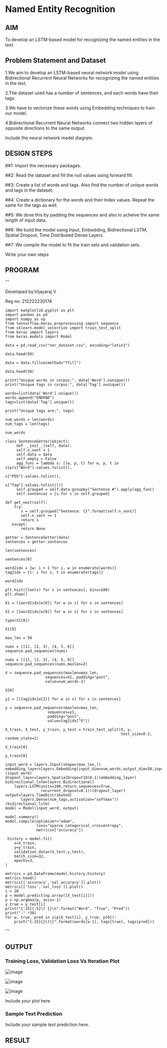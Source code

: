 # Named Entity Recognition

## AIM

To develop an LSTM-based model for recognizing the named entities in the text.

## Problem Statement and Dataset
1.We aim to develop an LSTM-based neural network model using Bidirectional Recurrent Neural Networks for recognizing the named entities in the text.

2.The dataset used has a number of sentences, and each words have their tags.

3.We have to vectorize these words using Embedding techniques to train our model.

4.Bidirectional Recurrent Neural Networks connect two hidden layers of opposite directions to the same output.

Include the neural network model diagram.

## DESIGN STEPS

##1: Import the necessary packages.

##2: Read the dataset and fill the null values using forward fill.

##3: Create a list of words and tags. Also find the number of unique words and tags in the dataset.

##4: Create a dictionary for the words and their Index values. Repeat the same for the tags as well.

##5: We done this by padding the sequences and also to acheive the same length of input data.

##6: We build the model using Input, Embedding, Bidirectional LSTM, Spatial Dropout, Time Distributed Dense Layers.

##7: We compile the model to fit the train sets and validation sets.

Write your own steps

## PROGRAM
'''

Developed by:Vijayaraj V

Reg no: 212222230174


    import matplotlib.pyplot as plt
    import pandas as pd
    import numpy as np
    from tensorflow.keras.preprocessing import sequence
    from sklearn.model_selection import train_test_split
    from keras import layers
    from keras.models import Model

    data = pd.read_csv("ner_dataset.csv", encoding="latin1")

    data.head(50)

    data = data.fillna(method="ffill")

    data.head(50)

    print("Unique words in corpus:", data['Word'].nunique())
    print("Unique tags in corpus:", data['Tag'].nunique())

    words=list(data['Word'].unique())
    words.append("ENDPAD")
    tags=list(data['Tag'].unique())

    print("Unique tags are:", tags)

    num_words = len(words)
    num_tags = len(tags)

    num_words

    class SentenceGetter(object):
         def __init__(self, data):
         self.n_sent = 1
         self.data = data
         self.empty = False
         agg_func = lambda s: [(w, p, t) for w, p, t in zip(s["Word"].values.tolist(),
                                                            s["POS"].values.tolist(),
                                                            s["Tag"].values.tolist())]
         self.grouped = self.data.groupby("Sentence #").apply(agg_func)
         self.sentences = [s for s in self.grouped]

    def get_next(self):
        try:
           s = self.grouped["Sentence: {}".format(self.n_sent)]
           self.n_sent += 1
           return s
       except:
           return None

    getter = SentenceGetter(data)
    sentences = getter.sentences

    len(sentences)

    sentences[0]

    word2idx = {w: i + 1 for i, w in enumerate(words)}
    tag2idx = {t: i for i, t in enumerate(tags)}

    word2idx

    plt.hist([len(s) for s in sentences], bins=100)
    plt.show()

    X1 = [[word2idx[w[0]] for w in s] for s in sentences]

    X1 = [[word2idx[w[0]] for w in s] for s in sentences]

    type(X1[0])

    X1[0]

    max_len = 50

    nums = [[1], [2, 3], [4, 5, 6]]
    sequence.pad_sequences(nums)

    nums = [[1], [2, 3], [4, 5, 6]]
    sequence.pad_sequences(nums,maxlen=2)

    X = sequence.pad_sequences(maxlen=max_len,
                      sequences=X1, padding="post",
                      value=num_words-1)

    X[0]

    y1 = [[tag2idx[w[2]] for w in s] for s in sentences]

    y = sequence.pad_sequences(maxlen=max_len,
                       sequences=y1,
                       padding="post",
                       value=tag2idx["O"])

    X_train, X_test, y_train, y_test = train_test_split(X, y,
                                                        test_size=0.2, random_state=1)

    X_train[0]

    y_train[0]

    input_word = layers.Input(shape=(max_len,))
    embedding_layer=layers.Embedding(input_dim=num_words,output_dim=50,input_length=max_len)(input_word)
    dropout_layer=layers.SpatialDropout1D(0.1)(embedding_layer)
    bidirectional_lstm=layers.Bidirectional(
        layers.LSTM(units=100,return_sequences=True,
                    recurrent_dropout=0.1))(dropout_layer)
    output=layers.TimeDistributed(
           layers.Dense(num_tags,activation="softmax"))(bidirectional_lstm)
    model = Model(input_word, output)

    model.summary()
    model.compile(optimizer="adam",
                  loss="sparse_categorical_crossentropy",
                  metrics=["accuracy"])

     history = model.fit(
        x=X_train,
        y=y_train,
        validation_data=(X_test,y_test),
        batch_size=32, 
        epochs=3,
    )

    metrics = pd.DataFrame(model.history.history)
    metrics.head()
    metrics[['accuracy','val_accuracy']].plot()
    metrics[['loss','val_loss']].plot()
    i = 20
    p = model.predict(np.array([X_test[i]]))
    p = np.argmax(p, axis=-1)
    y_true = y_test[i]
    print("{:15}{:5}\t {}\n".format("Word", "True", "Pred"))
    print("-" *30)
    for w, true, pred in zip(X_test[i], y_true, p[0]):
        print("{:15}{}\t{}".format(words[w-1], tags[true], tags[pred]))
'''
## OUTPUT

### Training Loss, Validation Loss Vs Iteration Plot

![image](https://github.com/vijayarajv1704/named-entity-recognition/assets/121303741/b3dbe67a-0d28-46da-991d-d42505cb7802)


![image](https://github.com/vijayarajv1704/named-entity-recognition/assets/121303741/a08e6a94-cd73-418e-87ac-60e0c97b396d)

![image](https://github.com/vijayarajv1704/named-entity-recognition/assets/121303741/d9d32b98-7a23-479b-b660-67fd2be44b66)



Include your plot here

### Sample Text Prediction
Include your sample text prediction here.

## RESULT
